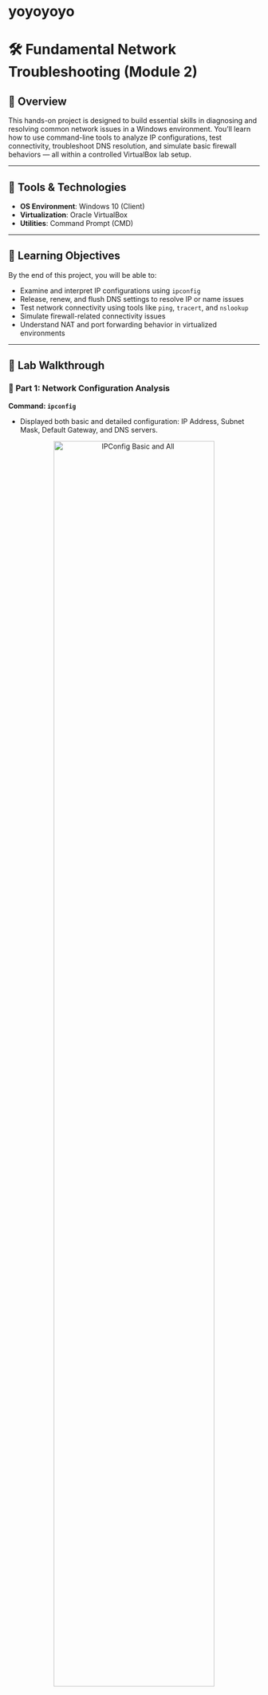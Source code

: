 # yoyoyoyo

# 🛠️ Fundamental Network Troubleshooting (Module 2)

## 📘 Overview

This hands-on project is designed to build essential skills in diagnosing and resolving common network issues in a Windows environment. You’ll learn how to use command-line tools to analyze IP configurations, test connectivity, troubleshoot DNS resolution, and simulate basic firewall behaviors — all within a controlled VirtualBox lab setup.

---

## 🧰 Tools & Technologies

- **OS Environment**: Windows 10 (Client)
- **Virtualization**: Oracle VirtualBox
- **Utilities**: Command Prompt (CMD)

---

## 🚦 Learning Objectives

By the end of this project, you will be able to:

- Examine and interpret IP configurations using `ipconfig`
- Release, renew, and flush DNS settings to resolve IP or name issues
- Test network connectivity using tools like `ping`, `tracert`, and `nslookup`
- Simulate firewall-related connectivity issues
- Understand NAT and port forwarding behavior in virtualized environments

---

## 🧪 Lab Walkthrough

### 🔹 Part 1: Network Configuration Analysis

**Command: `ipconfig`**

- Displayed both basic and detailed configuration: IP Address, Subnet Mask, Default Gateway, and DNS servers.

<p align="center">
<img src="https://i.imgur.com/31.png" height="80%" width="80%" alt="IPConfig Basic and All"/>
</p>

**Command: `ipconfig /release`, `ipconfig /renew`, `ipconfig /flushdns`**

- Released and renewed IP addresses from the DHCP server.
- Cleared the DNS cache to remove outdated or corrupted entries.

<p align="center">
<img src="https://i.imgur.com/32.png" height="80%" width="80%" alt="IPConfig Release Renew FlushDNS"/>
</p>

---

### 🔹 Part 2: Testing Network Connectivity

**Command: `ping`**

- Tested various points of connectivity:
  - `127.0.0.1` (loopback)
  - Default gateway
  - Public IP (`8.8.8.8`)
  - Domain (`google.com`)

<p align="center">
<img src="https://i.imgur.com/33.png" height="80%" width="80%" alt="Ping Tests"/>
</p>

**Commands: `tracert`, `nslookup`**

- `tracert` was used to visualize the route taken by packets to reach a target.
- `nslookup` verified DNS resolution and queried specific DNS servers.

<p align="center">
<img src="https://i.imgur.com/34.png" height="80%" width="80%" alt="Tracert and Nslookup"/>
</p>

---

### 🔹 Part 3: Simulating Firewall Behavior

**Scenario: ICMP Block via Windows Defender Firewall**

- Inbound ICMP rules were disabled to simulate a blocked ping.
- Host-to-VM ping resulted in “Request timed out,” mimicking real-world firewall behavior.

<p align="center">
<img src="https://i.imgur.com/35.png" height="80%" width="80%" alt="Firewall Blocking Ping"/>
</p>

> 🔧 **To-Do**: Set up NAT port forwarding in VirtualBox and test inbound ping success.
>  
> ✅ Add screenshots and success confirmation once configured.

---

## 🧠 Skills Demonstrated

### 🖥️ Windows Administration
- IP configuration & DHCP lease control
- DNS cache troubleshooting
- Local firewall rule management

### 🌐 Networking Fundamentals
- TCP/IP model understanding
- DNS query resolution
- ICMP and packet routing analysis
- NAT and virtualized network mapping

### 🔒 Security Awareness
- Understanding firewall behavior
- Simulating access control scenarios (ping blocking)
- Recognizing effects of blocked inbound traffic

### 📟 Command-Line Proficiency
- `ipconfig`
- `ping`
- `tracert`
- `nslookup`

### ☁️ Virtualization
- Virtual machine setup in VirtualBox
- NAT mode networking
- Port forwarding (pending completion)

---

## 📁 Repository Structure


